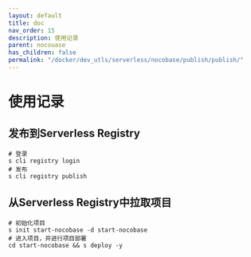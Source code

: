 ```yaml
---
layout: default
title: doc
nav_order: 15
description: 使用记录
parent: nocouase
has_children: false
permalink: "/docker/dev_utls/serverless/nocobase/publish/publish/"
---
```


# 使用记录

## 发布到Serverless Registry

```shell
# 登录
s cli registry login
# 发布
s cli registry publish
```

## 从Serverless Registry中拉取项目

```shell
# 初始化项目
s init start-nocobase -d start-nocobase
# 进入项目，并进行项目部署
cd start-nocobase && s deploy -y
```
